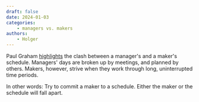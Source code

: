 ```yaml
---
draft: false
date: 2024-01-03
categories:
    - managers vs. makers
authors:
    - Holger
---
```


Paul Graham [highlights](https://paulgraham.com/makersschedule.html) the clash between a manager's and a maker's schedule. Managers' days are broken up by meetings, and planned by others. Makers, however, strive when they work through long, uninterrupted time periods.

In other words: Try to commit a maker to a schedule. Either the maker or the schedule will fall apart.